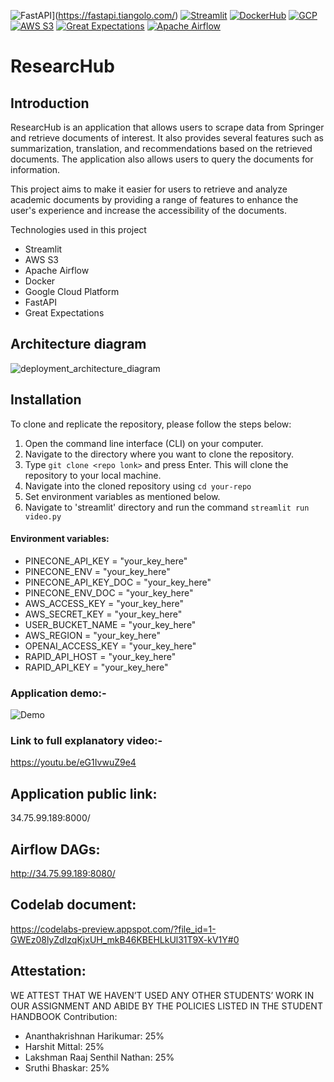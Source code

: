 ![FastAPI](https://img.shields.io/badge/FastAPI-009688?style=flat-square&logo=fastapi&logoColor=white)](https://fastapi.tiangolo.com/)
[![Streamlit](https://img.shields.io/badge/Streamlit-FF4B4B?style=flat-square&logo=streamlit&logoColor=white)](https://streamlit.io/)
[![DockerHub](https://img.shields.io/badge/DockerHub-0db7ed?style=flat-square&logo=docker&logoColor=white)](https://hub.docker.com/)
[![GCP](https://img.shields.io/badge/GCP-4285F4?style=flat-square&logo=google-cloud&logoColor=white)](https://cloud.google.com/)
[![AWS S3](https://img.shields.io/badge/AWS_S3-232F3E?style=flat-square&logo=amazon-aws&logoColor=white)](https://aws.amazon.com/s3/)
[![Great Expectations](https://img.shields.io/badge/Great_Expectations-00778B?style=flat-square&logo=great-expectations&logoColor=white)](https://greatexpectations.io/)
[![Apache Airflow](https://img.shields.io/badge/Apache_Airflow-007A88?style=flat-square&logo=apache-airflow&logoColor=white)](https://airflow.apache.org/)


# ResearcHub

## Introduction
ResearcHub is an application that allows users to scrape data from Springer and retrieve documents of interest. It also provides several features such as summarization, translation, and recommendations based on the retrieved documents. The application also allows users to query the documents for information.

This project aims to make it easier for users to retrieve and analyze academic documents by providing a range of features to enhance the user's experience and increase the accessibility of the documents.

Technologies used in this project
* Streamlit
* AWS S3
* Apache Airflow
* Docker
* Google Cloud Platform
* FastAPI
* Great Expectations

## Architecture diagram
![deployment_architecture_diagram](https://user-images.githubusercontent.com/108916132/235260615-d93723bb-91ca-4f2e-b723-427f6b53d6f0.png)

## Installation

To clone and replicate the repository, please follow the steps below:

1.  Open the command line interface (CLI) on your computer.
2.  Navigate to the directory where you want to clone the repository.
3.  Type `git clone <repo lonk>` and press Enter. This will clone the repository to your local machine.
4.  Navigate into the cloned repository using `cd your-repo`
5.  Set environment variables as mentioned below.
6.  Navigate to 'streamlit' directory and run the command `streamlit run video.py`

#### Environment variables:

* PINECONE_API_KEY = "your_key_here"
* PINECONE_ENV = "your_key_here"
* PINECONE_API_KEY_DOC = "your_key_here"
* PINECONE_ENV_DOC = "your_key_here"
* AWS_ACCESS_KEY = "your_key_here"
* AWS_SECRET_KEY = "your_key_here"
* USER_BUCKET_NAME =  "your_key_here"
* AWS_REGION =  "your_key_here"
* OPENAI_ACCESS_KEY = "your_key_here"
* RAPID_API_HOST = "your_key_here"
* RAPID_API_KEY = "your_key_here"

### Application demo:-
![Demo](https://github.com/Hmittal15/Instacart-customer-order-analysis/assets/108916132/d1fef5de-fd4b-4dc3-ad6f-7f4e916baea2)

### Link to full explanatory video:-
https://youtu.be/eG1IvwuZ9e4

## Application public link:
34.75.99.189:8000/

## Airflow DAGs:
http://34.75.99.189:8080/

## Codelab document:
https://codelabs-preview.appspot.com/?file_id=1-GWEz08lyZdIzqKjxUH_mkB46KBEHLkUl31T9X-kV1Y#0

## Attestation:
WE ATTEST THAT WE HAVEN’T USED ANY OTHER STUDENTS’ WORK IN OUR ASSIGNMENT AND ABIDE BY THE POLICIES LISTED IN THE STUDENT HANDBOOK
Contribution:
* Ananthakrishnan Harikumar: 25%
* Harshit Mittal: 25%
* Lakshman Raaj Senthil Nathan: 25%
* Sruthi Bhaskar: 25%
